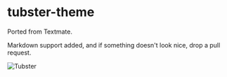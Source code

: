 # tubster-theme

Ported from Textmate.

Markdown support added, and if something doesn't look nice, drop a pull request.




![Tubster](http://i.imgur.com/xq4qfI6.png)
